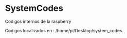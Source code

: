 # SystemCodes
Codigos internos de la raspberry

Codigos localizados en : /home/pi/Desktop/system_codes
